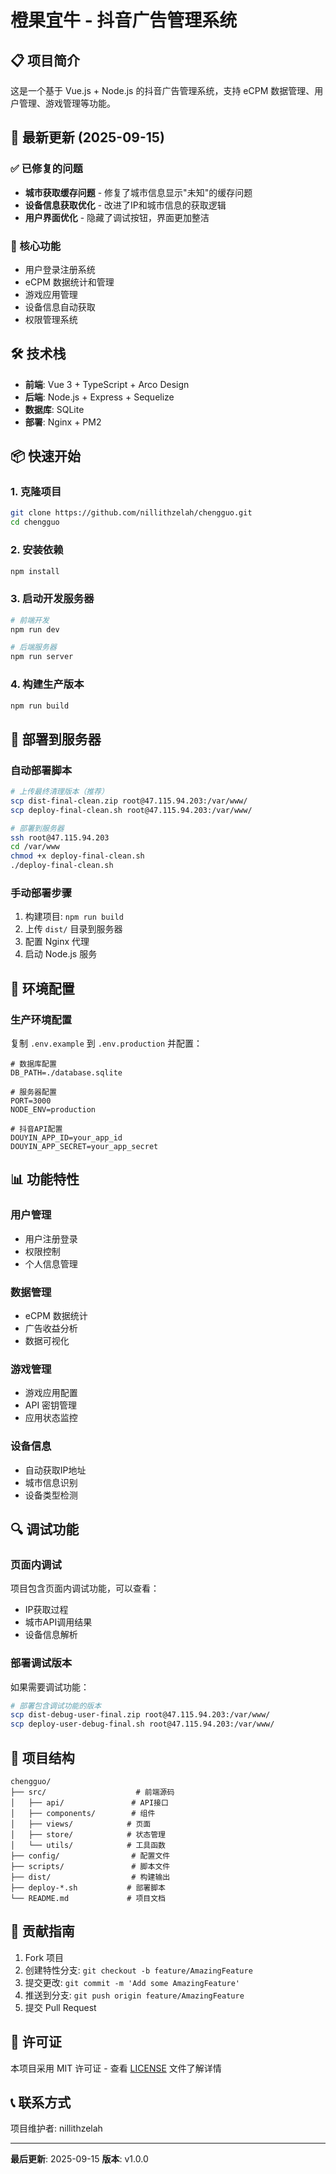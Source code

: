 # 橙果宜牛 - 抖音广告管理系统

## 📋 项目简介

这是一个基于 Vue.js + Node.js 的抖音广告管理系统，支持 eCPM 数据管理、用户管理、游戏管理等功能。

## 🚀 最新更新 (2025-09-15)

### ✅ 已修复的问题
- **城市获取缓存问题** - 修复了城市信息显示"未知"的缓存问题
- **设备信息获取优化** - 改进了IP和城市信息的获取逻辑
- **用户界面优化** - 隐藏了调试按钮，界面更加整洁

### 🎯 核心功能
- 用户登录注册系统
- eCPM 数据统计和管理
- 游戏应用管理
- 设备信息自动获取
- 权限管理系统

## 🛠️ 技术栈

- **前端**: Vue 3 + TypeScript + Arco Design
- **后端**: Node.js + Express + Sequelize
- **数据库**: SQLite
- **部署**: Nginx + PM2

## 📦 快速开始

### 1. 克隆项目
```bash
git clone https://github.com/nillithzelah/chengguo.git
cd chengguo
```

### 2. 安装依赖
```bash
npm install
```

### 3. 启动开发服务器
```bash
# 前端开发
npm run dev

# 后端服务器
npm run server
```

### 4. 构建生产版本
```bash
npm run build
```

## 🚀 部署到服务器

### 自动部署脚本
```bash
# 上传最终清理版本（推荐）
scp dist-final-clean.zip root@47.115.94.203:/var/www/
scp deploy-final-clean.sh root@47.115.94.203:/var/www/

# 部署到服务器
ssh root@47.115.94.203
cd /var/www
chmod +x deploy-final-clean.sh
./deploy-final-clean.sh
```

### 手动部署步骤
1. 构建项目: `npm run build`
2. 上传 `dist/` 目录到服务器
3. 配置 Nginx 代理
4. 启动 Node.js 服务

## 🔧 环境配置

### 生产环境配置
复制 `.env.example` 到 `.env.production` 并配置：

```env
# 数据库配置
DB_PATH=./database.sqlite

# 服务器配置
PORT=3000
NODE_ENV=production

# 抖音API配置
DOUYIN_APP_ID=your_app_id
DOUYIN_APP_SECRET=your_app_secret
```

## 📊 功能特性

### 用户管理
- 用户注册登录
- 权限控制
- 个人信息管理

### 数据管理
- eCPM 数据统计
- 广告收益分析
- 数据可视化

### 游戏管理
- 游戏应用配置
- API 密钥管理
- 应用状态监控

### 设备信息
- 自动获取IP地址
- 城市信息识别
- 设备类型检测

## 🔍 调试功能

### 页面内调试
项目包含页面内调试功能，可以查看：
- IP获取过程
- 城市API调用结果
- 设备信息解析

### 部署调试版本
如果需要调试功能：
```bash
# 部署包含调试功能的版本
scp dist-debug-user-final.zip root@47.115.94.203:/var/www/
scp deploy-user-debug-final.sh root@47.115.94.203:/var/www/
```

## 📁 项目结构

```
chengguo/
├── src/                    # 前端源码
│   ├── api/               # API接口
│   ├── components/        # 组件
│   ├── views/            # 页面
│   ├── store/            # 状态管理
│   └── utils/            # 工具函数
├── config/                # 配置文件
├── scripts/               # 脚本文件
├── dist/                  # 构建输出
├── deploy-*.sh           # 部署脚本
└── README.md             # 项目文档
```

## 🤝 贡献指南

1. Fork 项目
2. 创建特性分支: `git checkout -b feature/AmazingFeature`
3. 提交更改: `git commit -m 'Add some AmazingFeature'`
4. 推送到分支: `git push origin feature/AmazingFeature`
5. 提交 Pull Request

## 📄 许可证

本项目采用 MIT 许可证 - 查看 [LICENSE](LICENSE) 文件了解详情

## 📞 联系方式

项目维护者: nillithzelah

---

**最后更新**: 2025-09-15
**版本**: v1.0.0